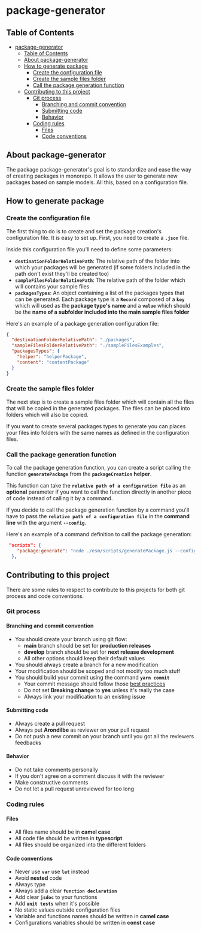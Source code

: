 # package-generator

## Table of Contents

- [package-generator](#package-generator)
  - [Table of Contents](#table-of-contents)
  - [About package-generator](#about-package-generator)
  - [How to generate package](#how-to-generate-package)
    - [Create the configuration file](#create-the-configuration-file)
    - [Create the sample files folder](#create-the-sample-files-folder)
    - [Call the package generation function](#call-the-package-generation-function)
  - [Contributing to this project](#contributing-to-this-project)
    - [Git process](#git-process)
      - [Branching and commit convention](#branching-and-commit-convention)
      - [Submitting code](#submitting-code)
      - [Behavior](#behavior)
    - [Coding rules](#coding-rules)
      - [Files](#files)
      - [Code conventions](#code-conventions)

## About package-generator

The package package-generator's goal is to standardize and ease the way of creating packages in monorepo. It allows the user to generate new packages based on sample models. All this, based on a configuration file.

## How to generate package

### Create the configuration file

The first thing to do is to create and set the package creation's configuration file. It is easy to set up. First, you need to create a **`.json`** file.

Inside this configuration file you'll need to define some parameters:

- **`destinationFolderRelativePath`**: The relative path of the folder into which your packages will be generated (if some folders included in the path don't exist they'll be created too)
- **`sampleFilesFolderRelativePath`**: The relative path of the folder which will contains your sample files
- **`packagesTypes`**: An object containing a list of the packages types that can be generated. Each package type is a **`Record`** composed of a **`key`** which will used as the **package type's name** and a **`value`** which should be the **name of a subfolder included into the main sample files folder**

Here's an example of a package generation configuration file:

```json
{
  "destinationFolderRelativePath": "./packages",
  "sampleFilesFolderRelativePath": "./sampleFilesExamples",
  "packagesTypes": {
    "helper": "helperPackage",
    "content": "contentPackage"
  }
}
```

### Create the sample files folder

The next step is to create a sample files folder which will contain all the files that will be copied in the generated packages. The files can be placed into folders which will also be copied.

If you want to create several packages types to generate you can places your files into folders with the same names as defined in the configuration files.

### Call the package generation function

To call the package generation function, you can create a script calling the function **`generatePackage`** from the **`packageCreation`** **helper**.

This function can take the **`relative path of a configuration file`** as an **optional** parameter if you want to call the function directly in another piece of code instead of calling it by a command.

If you decide to call the package generation function by a command you'll have to pass the **`relative path of a configuration file`** in the **command line** with the argument **`--config`**.

Here's an example of a command definition to call the package generation:

```json
 "scripts": {
    "package:generate": "node ./esm/scripts/generatePackage.js --config ./packageGenerationExample.config.json"
  },
```

## Contributing to this project

There are some rules to respect to contribute to this projects for both git process and code conventions.

### Git process

#### Branching and commit convention

- You should create your branch using git flow:
  - **main** branch should be set for **production releases**
  - **develop** branch should be set for **next release development**
  - All other options should keep their default values
- You should always create a branch for a new modification
- Your modification should be scoped and not modify too much stuff
- You should build your commit using the command **`yarn commit`**
  - Your commit message should follow those [best practices](https://cbea.ms/git-commit/)
  - Do not set **Breaking change** to **yes** unless it's really the case
  - Always link your modification to an existing issue

#### Submitting code

- Always create a pull request
- Always put **Arondilbe** as reviewer on your pull request
- Do not push a new commit on your branch until you got all the reviewers feedbacks

#### Behavior

- Do not take comments personally
- If you don't agree on a comment discuss it with the reviewer
- Make constructive comments
- Do not let a pull request unreviewed for too long

### Coding rules

#### Files

- All files name should be in **camel case**
- All code file should be written in **typescript**
- All files should be organized into the different folders

#### Code conventions

- Never use **`var`** use **`let`** instead
- Avoid **nested** code
- Always type
- Always add a clear **`function declaration`**
- Add clear **`jsdoc`** to your functions
- Add **`unit tests`** when it's possible
- No static values outside configuration files
- Variable and functions names should be written in **camel case**
- Configurations variables should be written in **const case**
